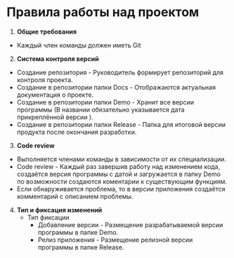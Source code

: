 # Правила работы над проектом

1. **Общие требования**
  - Каждый член команды должен иметь Git
  
2. **Система контроля версий**
  - Создание репозитория - Руководитель формирует репозиторий для контроля проекта.
  - Создание в репозитории папки Docs - Отображаются актуальная документация о проекте.
  - Создание в репозитории папки Demo - Хранит все версии программы (В названии обязательно указывается дата прикреплённой версии ).
  - Создание в репозитории папки Release - Папка для итоговой версии продукта после окончания разработки.
  
3. **Code review**
  - Выполняется членами команды в зависимости от их специализации.
  - Code review - Каждый раз завершив работу над изменением кода, создаётся версия программы с датой и загружается в папку Demo по возможности создаются коментарии к существующим функциям.
  - Если обнаруживается проблема, то в версии приложения создаётся комментарий с описанием проблемы.
  
4. **Тип и фиксация изменений**
   - Тип фиксации
     * Добавление версии - Размещение разрабатываемой версии программы в папке Demo.
     * Релиз приложения - Размещение релизной версии программы в папке Release.

